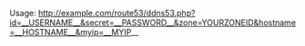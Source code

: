 Usage: http://example.com/route53/ddns53.php?id=__USERNAME__&secret=__PASSWORD__&zone=YOURZONEID&hostname=__HOSTNAME__&myip=__MYIP__